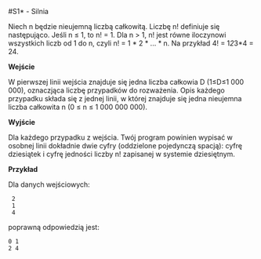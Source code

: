 #S1* - Silnia

Niech n będzie nieujemną liczbą całkowitą. Liczbę n! definiuje się następująco. Jeśli n ≤ 1, to n! = 1. Dla n > 1, n! jest równe iloczynowi wszystkich liczb od 1 do n, czyli n! = 1 * 2 * ... * n. Na przykład 4! = 1*2*3*4 = 24.

**Wejście**

W pierwszej linii wejścia znajduje się jedna liczba całkowia D (1≤D≤1 000 000), oznaczjąca liczbę przypadków do rozważenia. Opis każdego przypadku składa się z jednej linii, w której znajduje się jedna nieujemna liczba całkowita n (0 ≤ n ≤ 1 000 000 000).

**Wyjście**

Dla każdego przypadku z wejścia. Twój program powinien wypisać w osobnej linii dokładnie dwie cyfry (oddzielone pojedynczą spacją): cyfrę dziesiątek i cyfrę jedności liczby n! zapisanej w systemie dziesiętnym.

**Przykład**

Dla danych wejściowych:

     2
     1
     4

poprawną odpowiedzią jest:

    0 1
    2 4
